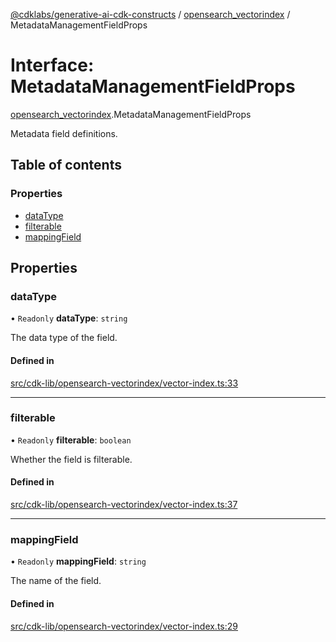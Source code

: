 [@cdklabs/generative-ai-cdk-constructs](../README.md) / [opensearch\_vectorindex](../modules/opensearch_vectorindex.md) / MetadataManagementFieldProps

# Interface: MetadataManagementFieldProps

[opensearch\_vectorindex](../modules/opensearch_vectorindex.md).MetadataManagementFieldProps

Metadata field definitions.

## Table of contents

### Properties

- [dataType](opensearch_vectorindex.MetadataManagementFieldProps.md#datatype)
- [filterable](opensearch_vectorindex.MetadataManagementFieldProps.md#filterable)
- [mappingField](opensearch_vectorindex.MetadataManagementFieldProps.md#mappingfield)

## Properties

### dataType

• `Readonly` **dataType**: `string`

The data type of the field.

#### Defined in

[src/cdk-lib/opensearch-vectorindex/vector-index.ts:33](https://github.com/jstrunk/generative-ai-cdk-constructs/blob/9d5b641/src/cdk-lib/opensearch-vectorindex/vector-index.ts#L33)

___

### filterable

• `Readonly` **filterable**: `boolean`

Whether the field is filterable.

#### Defined in

[src/cdk-lib/opensearch-vectorindex/vector-index.ts:37](https://github.com/jstrunk/generative-ai-cdk-constructs/blob/9d5b641/src/cdk-lib/opensearch-vectorindex/vector-index.ts#L37)

___

### mappingField

• `Readonly` **mappingField**: `string`

The name of the field.

#### Defined in

[src/cdk-lib/opensearch-vectorindex/vector-index.ts:29](https://github.com/jstrunk/generative-ai-cdk-constructs/blob/9d5b641/src/cdk-lib/opensearch-vectorindex/vector-index.ts#L29)
